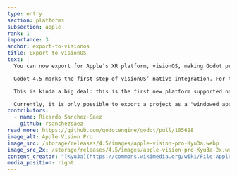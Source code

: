 ```yaml
---
type: entry
section: platforms
subsection: apple
rank: 1
importance: 3
anchor: export-to-visionos
title: Export to visionOS
text: |
  You can now export for Apple’s XR platform, visionOS, making Godot projects compatible with the Apple Vision Pro.

  Godot 4.5 marks the first step of visionOS’ native integration. For this, we would like to thank Apple's visionOS engineering team for their support of the Godot Engine.

  This is kinda a big deal: this is the first new platform supported natively by Godot since the project was open-sourced!

  Currently, it is only possible to export a project as a "windowed app". Your game will appear as a window, floating in the user's 3D space. We expect to support fully immersive experiences in the future.
contributors:
  - name: Ricardo Sanchez-Saez
    github: rsanchezsaez
read_more: https://github.com/godotengine/godot/pull/105628
image_alt: Apple Vision Pro
image_src: /storage/releases/4.5/images/apple-vision-pro-Kyu3a.webp
image_src_2x: /storage/releases/4.5/images/apple-vision-pro-Kyu3a-2x.webp
content_creator: "[Kyu3a](https://commons.wikimedia.org/wiki/File:Apple_Vision_Pro_in_Apple_Store_Nagoya_-_4.jpg)"
media_position: right
---
```

